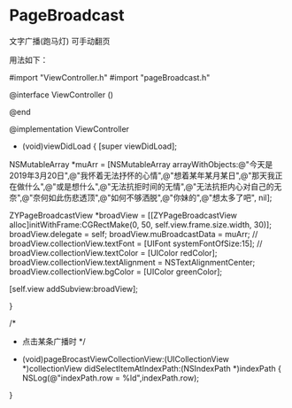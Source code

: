 # PageBroadcast
文字广播(跑马灯) 可手动翻页

用法如下：

#import "ViewController.h"
#import "pageBroadcast.h"

@interface ViewController () <ZYPageBroadcastViewDelegate>

@end

@implementation ViewController

- (void)viewDidLoad {
[super viewDidLoad];

NSMutableArray *muArr = [NSMutableArray arrayWithObjects:@"今天是2019年3月20日",@"我怀着无法抒怀的心情",@"想着某年某月某日",@"那天我正在做什么",@"或是想什么",@"无法抗拒时间的无情",@"无法抗拒内心对自己的无奈",@"奈何如此伤悲透顶",@"如何不够洒脱",@"你妹的",@"想太多了吧", nil];

ZYPageBroadcastView *broadView = [[ZYPageBroadcastView alloc]initWithFrame:CGRectMake(0, 50, self.view.frame.size.width, 30)];
broadView.delegate = self;
broadView.muBroadcastData = muArr;
// broadView.collectionView.textFont = [UIFont systemFontOfSize:15];
// broadView.collectionView.textColor = [UIColor redColor];
broadView.collectionView.textAlignment = NSTextAlignmentCenter;
broadView.collectionView.bgColor = [UIColor greenColor];

[self.view addSubview:broadView];

}

/*
* 点击某条广播时
*/
- (void)pageBrocastViewCollectionView:(UICollectionView *)collectionView didSelectItemAtIndexPath:(NSIndexPath *)indexPath
{
NSLog(@"indexPath.row = %ld",indexPath.row);

}
